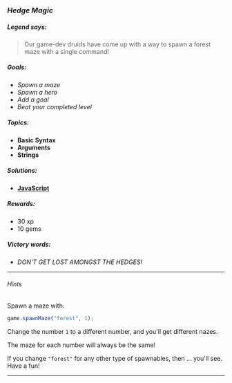 ### _Hedge Magic_

##### _Legend says:_
> Our game-dev druids have come up with a way to spawn a forest maze with a single command!

##### _Goals:_
+ _Spawn a maze_
+ _Spawn a hero_
+ _Add a goal_
+ _Beat your completed level_

##### _Topics:_
+ **Basic Syntax**
+ **Arguments**
+ **Strings**

##### _Solutions:_
+ **[JavaScript](hedgeMagic.js)**

##### _Rewards:_
+ 30 xp
+ 10 gems

##### _Victory words:_
+ _DON'T GET LOST AMONGST THE HEDGES!_

___

###### _Hints_

Spawn a maze with:

```javascript
game.spawnMaze("forest", 1);
```

Change the number `1` to a different number, and you'll get different nazes.

The maze for each number will always be the same!

If you change `"forest"` for any other type of spawnables, then ... you'll see. Have a fun!

___
